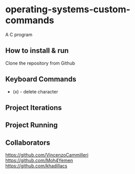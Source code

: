 # operating-systems-custom-commands
A C program 

## How to install & run
Clone the repository from Github </br>


## Keyboard Commands
- (x) - delete character

## Project Iterations


## Project Running

## Collaborators
https://github.com/VincenzoCammilleri </br>
https://github.com/Moh4Yemen </br>
https://github.com/khadillacs
